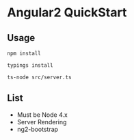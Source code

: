 # Angular2 QuickStart

## Usage

```
npm install
```

```
typings install
```

```
ts-node src/server.ts
```

## List

- Must be Node 4.x
- Server Rendering
- ng2-bootstrap